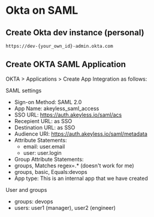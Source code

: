 # Okta on SAML 

## Create Okta dev instance (personal)
```
https://dev-{your_own_id}-admin.okta.com
```

## Create OKTA SAML Application
OKTA > Applications > Create App Integration as follows:

SAML settings
- Sign-on Method: SAML 2.0
- App Name: akeyless_saml_access
- SSO URL: https://auth.akeyless.io/saml/acs
- Recepient URL: as SSO
- Destination URL: as SSO
- Audience URI: https://auth.akeyless.io/saml/metadata
- Attribute Statements:
    - email: user.email
    - user: user.login
- Group Attribute Statements:
- groups, Matches regex=.* (doesn't work for me)
- groups, basic, Equals:devops
- App type: This is an internal app that we have created

User and groups
- groups: devops
- users: user1 (manager), user2 (engineer)


